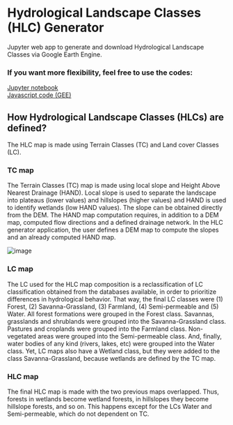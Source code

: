 # Hydrological Landscape Classes (HLC) Generator
Jupyter web app to generate and download Hydrological Landscape Classes via Google Earth Engine.

### If you want more flexibility, feel free to use the codes:
[Jupyter notebook](https://github.com/rbfont/hlc-generator/blob/main/HLC_map_download.ipynb) \
[Javascript code (GEE)](https://github.com/rbfont/hlc-generator/blob/main/load_hlc_gee.js)

## How Hydrological Landscape Classes (HLCs) are defined?
The HLC map is made using Terrain Classes (TC) and Land cover Classes (LC).

### TC map
The Terrain Classes (TC) map is made using local slope and Height Above Nearest Drainage (HAND). Local slope is used to separate the landscape into plateaus (lower values) and hillslopes (higher values) and HAND is used to identify wetlands (low HAND values). The slope can be obtained directly from the DEM. The HAND map computation requires, in addition to a DEM map, computed flow directions and a defined drainage network. In the HLC generator application, the user defines a DEM map to compute the slopes and an already computed HAND map.

![image](https://user-images.githubusercontent.com/83959435/119392605-587b4a00-bca6-11eb-9ca1-ab63b33a5923.png)

### LC map
The LC used for the HLC map composition is a reclassification of LC classification obtained from the databases available, in order to prioritize differences in hydrological behavior. That way, the final LC classes were (1) Forest, (2) Savanna-Grassland, (3) Farmland, (4) Semi-permeable and (5) Water. All forest formations were grouped in the Forest class. Savannas, grasslands and shrublands were grouped into the Savanna-Grassland class. Pastures and croplands were grouped into the Farmland class. Non-vegetated areas were grouped into the Semi-permeable class. And, finally, water bodies of any kind (rivers, lakes, etc) were grouped into the Water class. Yet, LC maps also have a Wetland class, but they were added to the class Savanna-Grassland, because wetlands are defined by the TC map.

### HLC map
The final HLC map is made with the two previous maps overlapped. Thus, forests in wetlands become wetland forests, in hillslopes they become hillslope forests, and so on. This happens except for the LCs Water and Semi-permeable, which do not dependent on TC.
